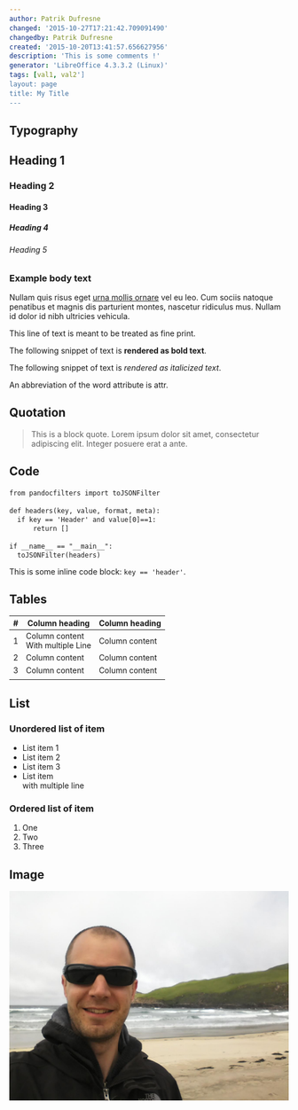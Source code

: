 ```yaml
---
author: Patrik Dufresne
changed: '2015-10-27T17:21:42.709091490'
changedby: Patrik Dufresne
created: '2015-10-20T13:41:57.656627956'
description: 'This is some comments !'
generator: 'LibreOffice 4.3.3.2 (Linux)'
tags: [val1, val2']
layout: page
title: My Title
---
```


Typography
----------

Heading 1
---------

### Heading 2

#### Heading 3

##### Heading 4

###### Heading 5

### Example body text

Nullam quis risus eget [urna mollis ornare](http://localhost:4000/test1.html#) vel eu leo. Cum sociis natoque penatibus et magnis dis parturient montes, nascetur ridiculus mus. Nullam id dolor id nibh ultricies vehicula.

This line of text is meant to be treated as fine print.

The following snippet of text is **rendered as bold text**.

The following snippet of text is *rendered as italicized text*.

An abbreviation of the word attribute is attr.

Quotation
---------

> This is a block quote. Lorem ipsum dolor sit amet, consectetur adipiscing elit. Integer posuere erat a ante.

Code
----

~~~ western
from pandocfilters import toJSONFilter

def headers(key, value, format, meta):
  if key == 'Header' and value[0]==1:
      return []

if __name__ == "__main__":
  toJSONFilter(headers)
~~~

This is some inline code block: `key == 'header'`.

Tables
------

| \#  | Column heading                         | Column heading |
|-----|----------------------------------------|----------------|
| 1   | Column content<br/> With multiple Line | Column content |
| 2   | Column content                         | Column content |
| 3   | Column content                         | Column content |
|     |                                        |                |

List
----

### Unordered list of item

-   List item 1
-   List item 2
-   List item 3
-   List item<br/>with multiple line

### Ordered list of item

1.  One
2.  Two
3.  Three

Image
-----

![](test-1.jpeg)
